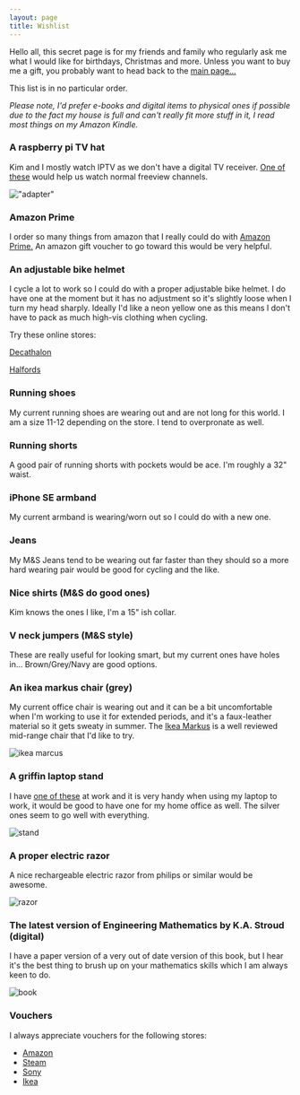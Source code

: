 ```yaml
---
layout: page
title: Wishlist
---
```


Hello all, this secret page is for my friends and family who regularly ask me what I would like for birthdays, Christmas and more. Unless you want to buy me a gift, you probably want to head back to the [main page...](https://edwinjones.me.uk)

This list is in no particular order.

 *Please note, I'd prefer e-books and digital items to physical ones if possible due to the fact my house is full and can't really fit more stuff in it, I read most things on my Amazon Kindle.*

### A raspberry pi TV hat

Kim and I mostly watch IPTV as we don't have a digital TV receiver. [One of these](https://shop.pimoroni.com/products/raspberry-pi-tv-hat) would help us watch normal freeview channels.

!["adapter"](https://cdn.shopify.com/s/files/1/0174/1800/products/770A9314_1024x1024_copy_1024x1024.jpg?v=1540013477 "adapter")

### Amazon Prime

I order so many things from amazon that I really could do with [Amazon Prime.](https://www.amazon.co.uk/amazonprime) An amazon gift voucher to go toward this would be very helpful.

### An adjustable bike helmet

I cycle a lot to work so I could do with a proper adjustable bike helmet. I do have one at the moment but it has no adjustment so it's slightly loose when I turn my head sharply. Ideally I'd like a neon yellow one as this means I don't have to pack as much high-vis clothing when cycling.

Try these online stores:

[Decathalon](https://www.decathlon.co.uk/)

[Halfords](https://www.halfords.com/)

### Running shoes

My current running shoes are wearing out and are not long for this world. I am a size 11-12 depending on the store. I tend to overpronate as well.

### Running shorts

A good pair of running shorts with pockets would be ace. I'm roughly a 32" waist.

### iPhone SE armband

My current armband is wearing/worn out so I could do with a new one.

### Jeans

My M&S Jeans tend to be wearing out far faster than they should so a more
hard wearing pair would be good for cycling and the like.

### Nice shirts (M&S do good ones)

Kim knows the ones I like, I'm a 15" ish collar.

### V neck jumpers (M&S style)
These are really useful for looking smart, but 
my current ones have holes in... Brown/Grey/Navy
are good options.


### An ikea markus chair (grey)
My current office chair is wearing out and it can be a bit uncomfortable when I'm working to use it for extended periods, and it's a faux-leather material so it gets sweaty in summer. The [Ikea Markus](https://www.ikea.com/gb/en/products/chairs-stools-benches/office-chairs/markus-swivel-chair-vissle-dark-grey-art-30261152/) is a well reviewed mid-range chair that I'd like to try.

![ikea marcus](https://www.ikea.com/gb/en/images/products/markus-swivel-chair-vissle-dark-grey__0324506_pe517017_s4.jpg "Ikea Marcus")

### A griffin laptop stand
I have [one of these](https://www.amazon.co.uk/dp/B013BNHROE/?coliid=ITQAEAL01ZU3E&colid=2E60OHDYE668M&psc=1&ref_=lv_ov_lig_dp_it) at work and it is very handy when using my laptop to work, it would be good to have one for my home office as well. The silver ones seem to go well with everything.

![stand](https://images-na.ssl-images-amazon.com/images/I/81w-PdeAtlL._SX522_.jpg "stand")

### A proper electric razor

A nice rechargeable electric razor from philips or similar would be awesome.

![razor](https://media.4rgos.it/i/Argos/6219534_R_Z001A?$Web$&$DefaultPDP768$ "razor")

### The latest version of Engineering Mathematics by K.A. Stroud (digital)

I have a paper version of a very out of date version of this book, but I hear it's the best thing to brush up on your mathematics skills which I am always keen to do.

![book](https://images-na.ssl-images-amazon.com/images/I/5129Lcbw7zL._SX351_BO1,204,203,200_.jpg "book")

### Vouchers

I always appreciate vouchers for the following stores:

* [Amazon](https://www.amazon.co.uk/Giftcards-Giftvouchers-Vouchers-Birthday-Gifts/b?ie=UTF8&node=1571304031)
* [Steam](https://store.steampowered.com/digitalgiftcards/)
* [Sony](https://www.playstation.com/en-us/explore/playstationnetwork/psn-cards/)
* [Ikea](https://www.ikea.com/gb/en/customer-service/ikea-gift-cards/)